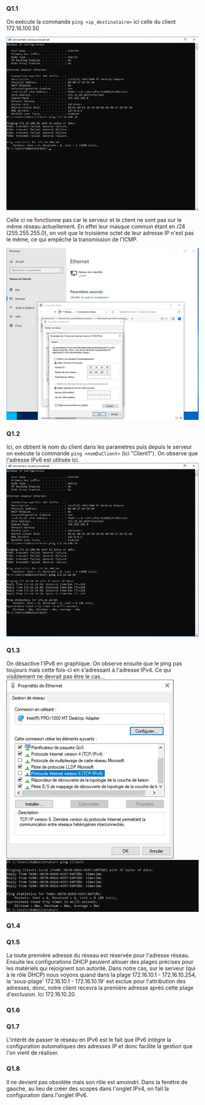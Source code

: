 ### Q1.1
On exécute la commande ``ping <ip_destinataire>`` ici celle du client 172.16.100.50

![](https://github.com/Magicmaggio/Checkpoint-2/blob/main/ressources_images/Exercice%201/Capture%20d%E2%80%99%C3%A9cran%202024-05-17%20104704.jpg)

Celle ci ne fonctionne pas car le serveur et le client ne sont pas sur le même réseau actuellement. En effet leur masque commun étant en /24 (255.255.255.0), on voit que le troisième octet de leur adresse IP n'est pas le même, ce qui empêche la transmission de l'ICMP.

![](https://github.com/Magicmaggio/Checkpoint-2/blob/main/ressources_images/Exercice%201/Capture%20d%E2%80%99%C3%A9cran%202024-05-17%20105107.jpg)

### Q1.2
Ici, on obtient le nom du client dans les paramètres puis depuis le serveur on exécute la commande ``ping <nomDuClient>`` (ici "Client1"). On observe que l'adresse IPv6 est utilisée ici.
![](https://github.com/Magicmaggio/Checkpoint-2/blob/main/ressources_images/Exercice%201/Capture%20d%E2%80%99%C3%A9cran%202024-05-17%20105303.jpg)

### Q1.3
On désactive l'IPv6 en graphique. On observe ensuite que le ping pas toujours mais cette fois-ci en s'adressant à l'adresse IPv4. Ce qui visiblement ne devrait pas être le cas...
![](https://github.com/Magicmaggio/Checkpoint-2/blob/main/ressources_images/Exercice%201/Capture%20d%E2%80%99%C3%A9cran%202024-05-17%20110014.jpg)
![](https://github.com/Magicmaggio/Checkpoint-2/blob/main/ressources_images/Exercice%201/Capture%20d%E2%80%99%C3%A9cran%202024-05-17%20105815.jpg)

### Q1.4


### Q1.5
La toute première adresse du réseau est réservée pour l'adresse réseau. Ensuite les configurations DHCP peuvent allouer des plages précises pour les matériels qui rejoignent son autorité. Dans notre cas, sur le serveur (qui à le rôle DHCP) nous voyons quand dans la plage 172.16.10.1 - 172.16.10.254, la 'sous-plage' 172.16.10.1 - 172.16.10.19' est exclue pour l'attribution des adresses, donc, notre client recevra la première adresse après cette plage d'exclusion. Ici 172.16.10.20.


### Q1.6



### Q1.7
L'intérêt de passer le réseau en IPv6 est le fait que IPv6 intègre la configuration automatiques des adresses IP et donc facilite la gestion que l'on vient de réaliser.


### Q1.8
Il ne devient pas obsolète mais son rôle est amoindri.
Dans la fenêtre de gauche, au lieu de créer des scopes dans l'onglet IPv4, on fait la configuration dans l'onglet IPv6.


